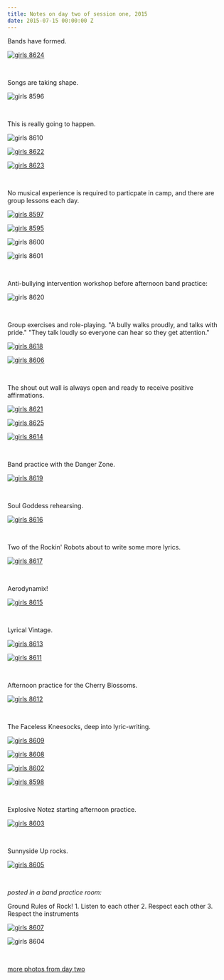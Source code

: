 ```yaml
---
title: Notes on day two of session one, 2015
date: 2015-07-15 00:00:00 Z
---
```


Bands have formed.

[![girls 8624](/uploads/blogpost/girls-8624.jpg)](http://girlsrockri.org/wp-content/uploads/2015/07/girls-8624.jpg)

 

Songs are taking shape.

![girls 8596](/uploads/blogpost/girls-8596.jpg)

 

This is really going to happen.

![girls 8610](/uploads/blogpost/girls-8610.jpg)

[![girls 8622](/uploads/blogpost/girls-8622.jpg)](http://girlsrockri.org/wp-content/uploads/2015/07/girls-8622.jpg)

[![girls 8623](/uploads/blogpost/girls-8623.jpg)](http://girlsrockri.org/wp-content/uploads/2015/07/girls-8623.jpg)

 

No musical experience is required to particpate in camp, and there are group lessons each day.

[![girls 8597](/uploads/blogpost/girls-8597.jpg)](http://girlsrockri.org/wp-content/uploads/2015/07/girls-8597.jpg)

[![girls 8595](/uploads/blogpost/girls-8595.jpg)](http://girlsrockri.org/wp-content/uploads/2015/07/girls-8595.jpg)

![girls 8600](/uploads/blogpost/girls-8600.jpg)

![girls 8601](/uploads/blogpost/girls-8601.jpg)

 

Anti-bullying intervention workshop before afternoon band practice:

![girls 8620](/uploads/blogpost/girls-8620.jpg)

 

Group exercises and role-playing. "A bully walks proudly, and talks with pride." "They talk loudly so everyone can hear so they get attention."

[![girls 8618](/uploads/blogpost/girls-8618.jpg)](http://girlsrockri.org/wp-content/uploads/2015/07/girls-8618.jpg)

[![girls 8606](/uploads/blogpost/girls-8606.jpg)](http://girlsrockri.org/wp-content/uploads/2015/07/girls-8618.jpg)

 

The shout out wall is always open and ready to receive positive affirmations.

[![girls 8621](/uploads/blogpost/girls-8621.jpg)](http://girlsrockri.org/wp-content/uploads/2015/07/girls-8618.jpg)

[![girls 8625](/uploads/blogpost/girls-8625.jpg)](http://girlsrockri.org/wp-content/uploads/2015/07/girls-8618.jpg)

[![girls 8614](/uploads/blogpost/girls-8614.jpg)](http://girlsrockri.org/wp-content/uploads/2015/07/girls-8619.jpg)

 

Band practice with the Danger Zone.

[![girls 8619](/uploads/blogpost/girls-8619.jpg)](http://girlsrockri.org/wp-content/uploads/2015/07/girls-8619.jpg)

 

Soul Goddess rehearsing.

[![girls 8616](/uploads/blogpost/girls-8616.jpg)](http://girlsrockri.org/wp-content/uploads/2015/07/girls-8616.jpg)

 

Two of the Rockin' Robots about to write some more lyrics.

[![girls 8617](/uploads/blogpost/girls-8617.jpg)](http://girlsrockri.org/wp-content/uploads/2015/07/girls-8617.jpg)

 

Aerodynamix!

[![girls 8615](/uploads/blogpost/girls-8615.jpg)](http://girlsrockri.org/wp-content/uploads/2015/07/girls-8615.jpg)

 

Lyrical Vintage.

[![girls 8613](/uploads/blogpost/girls-8613.jpg)](http://girlsrockri.org/wp-content/uploads/2015/07/girls-8613.jpg)

[![girls 8611](/uploads/blogpost/girls-8611.jpg)](http://girlsrockri.org/wp-content/uploads/2015/07/girls-8611.jpg)

 

Afternoon practice for the Cherry Blossoms.

[![girls 8612](/uploads/blogpost/girls-8612.jpg)](http://girlsrockri.org/wp-content/uploads/2015/07/girls-8612.jpg)

 

The Faceless Kneesocks, deep into lyric-writing.

[![girls 8609](/uploads/blogpost/girls-8609.jpg)](http://girlsrockri.org/wp-content/uploads/2015/07/girls-8609.jpg)

[![girls 8608](/uploads/blogpost/girls-8608.jpg)](http://girlsrockri.org/wp-content/uploads/2015/07/girls-8608.jpg)

[![girls 8602](/uploads/blogpost/girls-8602.jpg)](http://girlsrockri.org/wp-content/uploads/2015/07/girls-8602.jpg)

[![girls 8598](/uploads/blogpost/girls-8598.jpg)](http://girlsrockri.org/wp-content/uploads/2015/07/girls-8597.jpg)

 

Explosive Notez starting afternoon practice.

[![girls 8603](/uploads/blogpost/girls-8603.jpg)](http://girlsrockri.org/wp-content/uploads/2015/07/girls-8603.jpg)

 

Sunnyside Up rocks.

[![girls 8605](/uploads/blogpost/girls-8605.jpg)](http://girlsrockri.org/wp-content/uploads/2015/07/girls-8605.jpg)

 

_posted in a band practice room:_

Ground Rules of Rock! 1. Listen to each other 2. Respect each other 3. Respect the instruments

[![girls 8607](/uploads/blogpost/girls-8607.jpg)](http://girlsrockri.org/wp-content/uploads/2015/07/girls-8607.jpg)

![girls 8604](/uploads/blogpost/girls-8604.jpg)

 

[more photos from day two](https://www.flickr.com/photos/girlsrockri/sets/72157655897684675)
